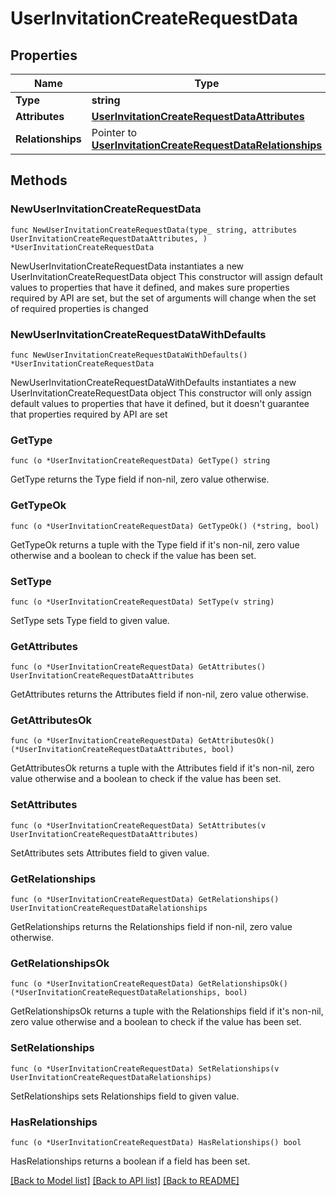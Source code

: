 # UserInvitationCreateRequestData

## Properties

Name | Type | Description | Notes
------------ | ------------- | ------------- | -------------
**Type** | **string** |  | 
**Attributes** | [**UserInvitationCreateRequestDataAttributes**](UserInvitationCreateRequestDataAttributes.md) |  | 
**Relationships** | Pointer to [**UserInvitationCreateRequestDataRelationships**](UserInvitationCreateRequestDataRelationships.md) |  | [optional] 

## Methods

### NewUserInvitationCreateRequestData

`func NewUserInvitationCreateRequestData(type_ string, attributes UserInvitationCreateRequestDataAttributes, ) *UserInvitationCreateRequestData`

NewUserInvitationCreateRequestData instantiates a new UserInvitationCreateRequestData object
This constructor will assign default values to properties that have it defined,
and makes sure properties required by API are set, but the set of arguments
will change when the set of required properties is changed

### NewUserInvitationCreateRequestDataWithDefaults

`func NewUserInvitationCreateRequestDataWithDefaults() *UserInvitationCreateRequestData`

NewUserInvitationCreateRequestDataWithDefaults instantiates a new UserInvitationCreateRequestData object
This constructor will only assign default values to properties that have it defined,
but it doesn't guarantee that properties required by API are set

### GetType

`func (o *UserInvitationCreateRequestData) GetType() string`

GetType returns the Type field if non-nil, zero value otherwise.

### GetTypeOk

`func (o *UserInvitationCreateRequestData) GetTypeOk() (*string, bool)`

GetTypeOk returns a tuple with the Type field if it's non-nil, zero value otherwise
and a boolean to check if the value has been set.

### SetType

`func (o *UserInvitationCreateRequestData) SetType(v string)`

SetType sets Type field to given value.


### GetAttributes

`func (o *UserInvitationCreateRequestData) GetAttributes() UserInvitationCreateRequestDataAttributes`

GetAttributes returns the Attributes field if non-nil, zero value otherwise.

### GetAttributesOk

`func (o *UserInvitationCreateRequestData) GetAttributesOk() (*UserInvitationCreateRequestDataAttributes, bool)`

GetAttributesOk returns a tuple with the Attributes field if it's non-nil, zero value otherwise
and a boolean to check if the value has been set.

### SetAttributes

`func (o *UserInvitationCreateRequestData) SetAttributes(v UserInvitationCreateRequestDataAttributes)`

SetAttributes sets Attributes field to given value.


### GetRelationships

`func (o *UserInvitationCreateRequestData) GetRelationships() UserInvitationCreateRequestDataRelationships`

GetRelationships returns the Relationships field if non-nil, zero value otherwise.

### GetRelationshipsOk

`func (o *UserInvitationCreateRequestData) GetRelationshipsOk() (*UserInvitationCreateRequestDataRelationships, bool)`

GetRelationshipsOk returns a tuple with the Relationships field if it's non-nil, zero value otherwise
and a boolean to check if the value has been set.

### SetRelationships

`func (o *UserInvitationCreateRequestData) SetRelationships(v UserInvitationCreateRequestDataRelationships)`

SetRelationships sets Relationships field to given value.

### HasRelationships

`func (o *UserInvitationCreateRequestData) HasRelationships() bool`

HasRelationships returns a boolean if a field has been set.


[[Back to Model list]](../README.md#documentation-for-models) [[Back to API list]](../README.md#documentation-for-api-endpoints) [[Back to README]](../README.md)


